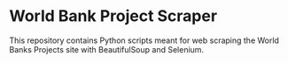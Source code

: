 # World Bank Project Scraper

This repository contains Python scripts meant for web scraping the World Banks Projects site with BeautifulSoup and Selenium.
